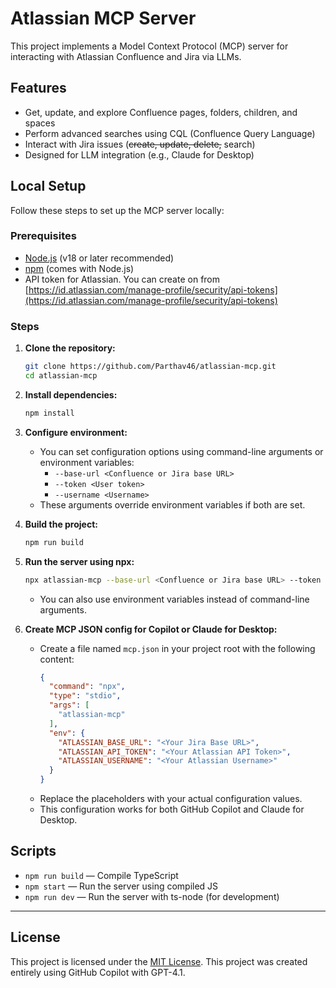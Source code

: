 # Atlassian MCP Server

This project implements a Model Context Protocol (MCP) server for interacting with Atlassian Confluence and Jira via LLMs.

## Features
- Get, update, and explore Confluence pages, folders, children, and spaces
- Perform advanced searches using CQL (Confluence Query Language)
- Interact with Jira issues (~~create, update, delete,~~ search)
- Designed for LLM integration (e.g., Claude for Desktop)

## Local Setup

Follow these steps to set up the MCP server locally:

### Prerequisites
- [Node.js](https://nodejs.org/) (v18 or later recommended)
- [npm](https://www.npmjs.com/) (comes with Node.js)
- API token for Atlassian. You can create on from [https://id.atlassian.com/manage-profile/security/api-tokens](https://id.atlassian.com/manage-profile/security/api-tokens)

### Steps
1. **Clone the repository:**
   ```sh
   git clone https://github.com/Parthav46/atlassian-mcp.git
   cd atlassian-mcp
   ```
2. **Install dependencies:**
   ```sh
   npm install
   ```
3. **Configure environment:**
   - You can set configuration options using command-line arguments or environment variables:
     - `--base-url <Confluence or Jira base URL>`
     - `--token <User token>`
     - `--username <Username>`
   - These arguments override environment variables if both are set.
4. **Build the project:**
   ```sh
   npm run build
   ```
5. **Run the server using npx:**
   ```sh
   npx atlassian-mcp --base-url <Confluence or Jira base URL> --token <User token> --username <Username>
   ```
   - You can also use environment variables instead of command-line arguments.

6. **Create MCP JSON config for Copilot or Claude for Desktop:**
   - Create a file named `mcp.json` in your project root with the following content:
     ```json
     {
       "command": "npx",
       "type": "stdio",
       "args": [
         "atlassian-mcp"
       ],
       "env": {
         "ATLASSIAN_BASE_URL": "<Your Jira Base URL>",
         "ATLASSIAN_API_TOKEN": "<Your Atlassian API Token>",
         "ATLASSIAN_USERNAME": "<Your Atlassian Username>"
       }
     }
     ```
   - Replace the placeholders with your actual configuration values.
   - This configuration works for both GitHub Copilot and Claude for Desktop.

## Scripts
- `npm run build` — Compile TypeScript
- `npm start` — Run the server using compiled JS
- `npm run dev` — Run the server with ts-node (for development)

---

## License

This project is licensed under the [MIT License](./LICENSE).
This project was created entirely using GitHub Copilot with GPT-4.1.
